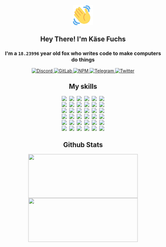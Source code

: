 <div><p align=center><img src=./resources/images/wave.gif width=64px height=64px></p><h2 align=center>Hey There! I'm Käse Fuchs</h2><h3 align=center>I'm a <code>18.23996</code> year old fox who writes code to make computers do things</h3><p align=center><a href=https://discord.com/users/507526681125322772><img alt=Discord src="https://img.shields.io/badge/Discord-5865F2?logo=discord&logoColor=white&style=flat-square#8b2e2a8f07cd9419e8220834be9d72e4"> </a><a href=https://gitlab.com/kasefuchs><img alt=GitLab src="https://img.shields.io/badge/GitLab-330F63?logo=gitlab&logoColor=white&style=flat-square#8b2e2a8f07cd9419e8220834be9d72e4"> </a><a href=https://npmjs.com/~kasefuchs><img alt=NPM src="https://img.shields.io/badge/NPM-CB3837?logo=npm&logoColor=white&style=flat-square#8b2e2a8f07cd9419e8220834be9d72e4"> </a><a href=https://t.me/kasefuchs><img alt=Telegram src="https://img.shields.io/badge/Telegram-2CA5E0?logo=telegram&logoColor=white&style=flat-square#8b2e2a8f07cd9419e8220834be9d72e4"> </a><a href=https://twitter.com/kasefuchs><img alt=Twitter src="https://img.shields.io/badge/Twitter-1DA1F2?logo=twitter&logoColor=white&style=flat-square#8b2e2a8f07cd9419e8220834be9d72e4"></a></p><h2 align=center>My skills</h2><p align=center><a href=https://aws.amazon.com/ ><picture><source srcset="https://skillicons.dev/icons?i=aws&theme=dark#8b2e2a8f07cd9419e8220834be9d72e4" media="(prefers-color-scheme: dark)"><source srcset="https://skillicons.dev/icons?i=aws&theme=light#8b2e2a8f07cd9419e8220834be9d72e4" media="(prefers-color-scheme: light), (prefers-color-scheme: no-preference)"><img src="https://skillicons.dev/icons?i=aws&theme=light#8b2e2a8f07cd9419e8220834be9d72e4"></picture></a>&nbsp;&nbsp;<a href=https://en.wikipedia.org/wiki/Bash_(Unix_shell)><picture><source srcset="https://skillicons.dev/icons?i=bash&theme=dark#8b2e2a8f07cd9419e8220834be9d72e4" media="(prefers-color-scheme: dark)"><source srcset="https://skillicons.dev/icons?i=bash&theme=light#8b2e2a8f07cd9419e8220834be9d72e4" media="(prefers-color-scheme: light), (prefers-color-scheme: no-preference)"><img src="https://skillicons.dev/icons?i=bash&theme=light#8b2e2a8f07cd9419e8220834be9d72e4"></picture></a>&nbsp;&nbsp;<a href=https://discord.com/developers/docs><picture><source srcset="https://skillicons.dev/icons?i=bots&theme=dark#8b2e2a8f07cd9419e8220834be9d72e4" media="(prefers-color-scheme: dark)"><source srcset="https://skillicons.dev/icons?i=bots&theme=light#8b2e2a8f07cd9419e8220834be9d72e4" media="(prefers-color-scheme: light), (prefers-color-scheme: no-preference)"><img src="https://skillicons.dev/icons?i=bots&theme=light#8b2e2a8f07cd9419e8220834be9d72e4"></picture></a>&nbsp;&nbsp;<a href=https://www.cloudflare.com/ ><picture><source srcset="https://skillicons.dev/icons?i=cloudflare&theme=dark#8b2e2a8f07cd9419e8220834be9d72e4" media="(prefers-color-scheme: dark)"><source srcset="https://skillicons.dev/icons?i=cloudflare&theme=light#8b2e2a8f07cd9419e8220834be9d72e4" media="(prefers-color-scheme: light), (prefers-color-scheme: no-preference)"><img src="https://skillicons.dev/icons?i=cloudflare&theme=light#8b2e2a8f07cd9419e8220834be9d72e4"></picture></a>&nbsp;&nbsp;<a href=https://en.wikipedia.org/wiki/CSS><picture><source srcset="https://skillicons.dev/icons?i=css&theme=dark#8b2e2a8f07cd9419e8220834be9d72e4" media="(prefers-color-scheme: dark)"><source srcset="https://skillicons.dev/icons?i=css&theme=light#8b2e2a8f07cd9419e8220834be9d72e4" media="(prefers-color-scheme: light), (prefers-color-scheme: no-preference)"><img src="https://skillicons.dev/icons?i=css&theme=light#8b2e2a8f07cd9419e8220834be9d72e4"></picture></a>&nbsp;&nbsp;<a href=https://www.docker.com/ ><picture><source srcset="https://skillicons.dev/icons?i=docker&theme=dark#8b2e2a8f07cd9419e8220834be9d72e4" media="(prefers-color-scheme: dark)"><source srcset="https://skillicons.dev/icons?i=docker&theme=light#8b2e2a8f07cd9419e8220834be9d72e4" media="(prefers-color-scheme: light), (prefers-color-scheme: no-preference)"><img src="https://skillicons.dev/icons?i=docker&theme=light#8b2e2a8f07cd9419e8220834be9d72e4"></picture></a><br><a href=https://www.electronjs.org/ ><picture><source srcset="https://skillicons.dev/icons?i=electron&theme=dark#8b2e2a8f07cd9419e8220834be9d72e4" media="(prefers-color-scheme: dark)"><source srcset="https://skillicons.dev/icons?i=electron&theme=light#8b2e2a8f07cd9419e8220834be9d72e4" media="(prefers-color-scheme: light), (prefers-color-scheme: no-preference)"><img src="https://skillicons.dev/icons?i=electron&theme=light#8b2e2a8f07cd9419e8220834be9d72e4"></picture></a>&nbsp;&nbsp;<a href=https://expressjs.com/ ><picture><source srcset="https://skillicons.dev/icons?i=express&theme=dark#8b2e2a8f07cd9419e8220834be9d72e4" media="(prefers-color-scheme: dark)"><source srcset="https://skillicons.dev/icons?i=express&theme=light#8b2e2a8f07cd9419e8220834be9d72e4" media="(prefers-color-scheme: light), (prefers-color-scheme: no-preference)"><img src="https://skillicons.dev/icons?i=express&theme=light#8b2e2a8f07cd9419e8220834be9d72e4"></picture></a>&nbsp;&nbsp;<a href=https://www.figma.com/ ><picture><source srcset="https://skillicons.dev/icons?i=figma&theme=dark#8b2e2a8f07cd9419e8220834be9d72e4" media="(prefers-color-scheme: dark)"><source srcset="https://skillicons.dev/icons?i=figma&theme=light#8b2e2a8f07cd9419e8220834be9d72e4" media="(prefers-color-scheme: light), (prefers-color-scheme: no-preference)"><img src="https://skillicons.dev/icons?i=figma&theme=light#8b2e2a8f07cd9419e8220834be9d72e4"></picture></a>&nbsp;&nbsp;<a href=https://firebase.google.com/ ><picture><source srcset="https://skillicons.dev/icons?i=firebase&theme=dark#8b2e2a8f07cd9419e8220834be9d72e4" media="(prefers-color-scheme: dark)"><source srcset="https://skillicons.dev/icons?i=firebase&theme=light#8b2e2a8f07cd9419e8220834be9d72e4" media="(prefers-color-scheme: light), (prefers-color-scheme: no-preference)"><img src="https://skillicons.dev/icons?i=firebase&theme=light#8b2e2a8f07cd9419e8220834be9d72e4"></picture></a>&nbsp;&nbsp;<a href=https://flask.palletsprojects.com/ ><picture><source srcset="https://skillicons.dev/icons?i=flask&theme=dark#8b2e2a8f07cd9419e8220834be9d72e4" media="(prefers-color-scheme: dark)"><source srcset="https://skillicons.dev/icons?i=flask&theme=light#8b2e2a8f07cd9419e8220834be9d72e4" media="(prefers-color-scheme: light), (prefers-color-scheme: no-preference)"><img src="https://skillicons.dev/icons?i=flask&theme=light#8b2e2a8f07cd9419e8220834be9d72e4"></picture></a>&nbsp;&nbsp;<a href=https://cloud.google.com/ ><picture><source srcset="https://skillicons.dev/icons?i=gcp&theme=dark#8b2e2a8f07cd9419e8220834be9d72e4" media="(prefers-color-scheme: dark)"><source srcset="https://skillicons.dev/icons?i=gcp&theme=light#8b2e2a8f07cd9419e8220834be9d72e4" media="(prefers-color-scheme: light), (prefers-color-scheme: no-preference)"><img src="https://skillicons.dev/icons?i=gcp&theme=light#8b2e2a8f07cd9419e8220834be9d72e4"></picture></a><br><a href=https://git-scm.com/ ><picture><source srcset="https://skillicons.dev/icons?i=git&theme=dark#8b2e2a8f07cd9419e8220834be9d72e4" media="(prefers-color-scheme: dark)"><source srcset="https://skillicons.dev/icons?i=git&theme=light#8b2e2a8f07cd9419e8220834be9d72e4" media="(prefers-color-scheme: light), (prefers-color-scheme: no-preference)"><img src="https://skillicons.dev/icons?i=git&theme=light#8b2e2a8f07cd9419e8220834be9d72e4"></picture></a>&nbsp;&nbsp;<a href=https://github.com/ ><picture><source srcset="https://skillicons.dev/icons?i=github&theme=dark#8b2e2a8f07cd9419e8220834be9d72e4" media="(prefers-color-scheme: dark)"><source srcset="https://skillicons.dev/icons?i=github&theme=light#8b2e2a8f07cd9419e8220834be9d72e4" media="(prefers-color-scheme: light), (prefers-color-scheme: no-preference)"><img src="https://skillicons.dev/icons?i=github&theme=light#8b2e2a8f07cd9419e8220834be9d72e4"></picture></a>&nbsp;&nbsp;<a href=https://gitlab.com/ ><picture><source srcset="https://skillicons.dev/icons?i=gitlab&theme=dark#8b2e2a8f07cd9419e8220834be9d72e4" media="(prefers-color-scheme: dark)"><source srcset="https://skillicons.dev/icons?i=gitlab&theme=light#8b2e2a8f07cd9419e8220834be9d72e4" media="(prefers-color-scheme: light), (prefers-color-scheme: no-preference)"><img src="https://skillicons.dev/icons?i=gitlab&theme=light#8b2e2a8f07cd9419e8220834be9d72e4"></picture></a>&nbsp;&nbsp;<a href=https://www.heroku.com/ ><picture><source srcset="https://skillicons.dev/icons?i=heroku&theme=dark#8b2e2a8f07cd9419e8220834be9d72e4" media="(prefers-color-scheme: dark)"><source srcset="https://skillicons.dev/icons?i=heroku&theme=light#8b2e2a8f07cd9419e8220834be9d72e4" media="(prefers-color-scheme: light), (prefers-color-scheme: no-preference)"><img src="https://skillicons.dev/icons?i=heroku&theme=light#8b2e2a8f07cd9419e8220834be9d72e4"></picture></a>&nbsp;&nbsp;<a href=https://en.wikipedia.org/wiki/HTML><picture><source srcset="https://skillicons.dev/icons?i=html&theme=dark#8b2e2a8f07cd9419e8220834be9d72e4" media="(prefers-color-scheme: dark)"><source srcset="https://skillicons.dev/icons?i=html&theme=light#8b2e2a8f07cd9419e8220834be9d72e4" media="(prefers-color-scheme: light), (prefers-color-scheme: no-preference)"><img src="https://skillicons.dev/icons?i=html&theme=light#8b2e2a8f07cd9419e8220834be9d72e4"></picture></a>&nbsp;&nbsp;<a href=https://en.wikipedia.org/wiki/JavaScript><picture><source srcset="https://skillicons.dev/icons?i=js&theme=dark#8b2e2a8f07cd9419e8220834be9d72e4" media="(prefers-color-scheme: dark)"><source srcset="https://skillicons.dev/icons?i=js&theme=light#8b2e2a8f07cd9419e8220834be9d72e4" media="(prefers-color-scheme: light), (prefers-color-scheme: no-preference)"><img src="https://skillicons.dev/icons?i=js&theme=light#8b2e2a8f07cd9419e8220834be9d72e4"></picture></a><br><a href=https://en.wikipedia.org/wiki/Linux><picture><source srcset="https://skillicons.dev/icons?i=linux&theme=dark#8b2e2a8f07cd9419e8220834be9d72e4" media="(prefers-color-scheme: dark)"><source srcset="https://skillicons.dev/icons?i=linux&theme=light#8b2e2a8f07cd9419e8220834be9d72e4" media="(prefers-color-scheme: light), (prefers-color-scheme: no-preference)"><img src="https://skillicons.dev/icons?i=linux&theme=light#8b2e2a8f07cd9419e8220834be9d72e4"></picture></a>&nbsp;&nbsp;<a href=https://mui.com/ ><picture><source srcset="https://skillicons.dev/icons?i=materialui&theme=dark#8b2e2a8f07cd9419e8220834be9d72e4" media="(prefers-color-scheme: dark)"><source srcset="https://skillicons.dev/icons?i=materialui&theme=light#8b2e2a8f07cd9419e8220834be9d72e4" media="(prefers-color-scheme: light), (prefers-color-scheme: no-preference)"><img src="https://skillicons.dev/icons?i=materialui&theme=light#8b2e2a8f07cd9419e8220834be9d72e4"></picture></a>&nbsp;&nbsp;<a href=https://en.wikipedia.org/wiki/Markdown><picture><source srcset="https://skillicons.dev/icons?i=md&theme=dark#8b2e2a8f07cd9419e8220834be9d72e4" media="(prefers-color-scheme: dark)"><source srcset="https://skillicons.dev/icons?i=md&theme=light#8b2e2a8f07cd9419e8220834be9d72e4" media="(prefers-color-scheme: light), (prefers-color-scheme: no-preference)"><img src="https://skillicons.dev/icons?i=md&theme=light#8b2e2a8f07cd9419e8220834be9d72e4"></picture></a>&nbsp;&nbsp;<a href=https://www.mongodb.com/ ><picture><source srcset="https://skillicons.dev/icons?i=mongodb&theme=dark#8b2e2a8f07cd9419e8220834be9d72e4" media="(prefers-color-scheme: dark)"><source srcset="https://skillicons.dev/icons?i=mongodb&theme=light#8b2e2a8f07cd9419e8220834be9d72e4" media="(prefers-color-scheme: light), (prefers-color-scheme: no-preference)"><img src="https://skillicons.dev/icons?i=mongodb&theme=light#8b2e2a8f07cd9419e8220834be9d72e4"></picture></a>&nbsp;&nbsp;<a href=https://www.mysql.com/ ><picture><source srcset="https://skillicons.dev/icons?i=mysql&theme=dark#8b2e2a8f07cd9419e8220834be9d72e4" media="(prefers-color-scheme: dark)"><source srcset="https://skillicons.dev/icons?i=mysql&theme=light#8b2e2a8f07cd9419e8220834be9d72e4" media="(prefers-color-scheme: light), (prefers-color-scheme: no-preference)"><img src="https://skillicons.dev/icons?i=mysql&theme=light#8b2e2a8f07cd9419e8220834be9d72e4"></picture></a>&nbsp;&nbsp;<a href=https://nextjs.org/ ><picture><source srcset="https://skillicons.dev/icons?i=nextjs&theme=dark#8b2e2a8f07cd9419e8220834be9d72e4" media="(prefers-color-scheme: dark)"><source srcset="https://skillicons.dev/icons?i=nextjs&theme=light#8b2e2a8f07cd9419e8220834be9d72e4" media="(prefers-color-scheme: light), (prefers-color-scheme: no-preference)"><img src="https://skillicons.dev/icons?i=nextjs&theme=light#8b2e2a8f07cd9419e8220834be9d72e4"></picture></a><br><a href=https://nodejs.org/en/ ><picture><source srcset="https://skillicons.dev/icons?i=nodejs&theme=dark#8b2e2a8f07cd9419e8220834be9d72e4" media="(prefers-color-scheme: dark)"><source srcset="https://skillicons.dev/icons?i=nodejs&theme=light#8b2e2a8f07cd9419e8220834be9d72e4" media="(prefers-color-scheme: light), (prefers-color-scheme: no-preference)"><img src="https://skillicons.dev/icons?i=nodejs&theme=light#8b2e2a8f07cd9419e8220834be9d72e4"></picture></a>&nbsp;&nbsp;<a href=https://www.postgresql.org/ ><picture><source srcset="https://skillicons.dev/icons?i=postgres&theme=dark#8b2e2a8f07cd9419e8220834be9d72e4" media="(prefers-color-scheme: dark)"><source srcset="https://skillicons.dev/icons?i=postgres&theme=light#8b2e2a8f07cd9419e8220834be9d72e4" media="(prefers-color-scheme: light), (prefers-color-scheme: no-preference)"><img src="https://skillicons.dev/icons?i=postgres&theme=light#8b2e2a8f07cd9419e8220834be9d72e4"></picture></a>&nbsp;&nbsp;<a href=https://learn.microsoft.com/en-us/powershell/ ><picture><source srcset="https://skillicons.dev/icons?i=powershell&theme=dark#8b2e2a8f07cd9419e8220834be9d72e4" media="(prefers-color-scheme: dark)"><source srcset="https://skillicons.dev/icons?i=powershell&theme=light#8b2e2a8f07cd9419e8220834be9d72e4" media="(prefers-color-scheme: light), (prefers-color-scheme: no-preference)"><img src="https://skillicons.dev/icons?i=powershell&theme=light#8b2e2a8f07cd9419e8220834be9d72e4"></picture></a>&nbsp;&nbsp;<a href=https://www.python.org/ ><picture><source srcset="https://skillicons.dev/icons?i=py&theme=dark#8b2e2a8f07cd9419e8220834be9d72e4" media="(prefers-color-scheme: dark)"><source srcset="https://skillicons.dev/icons?i=py&theme=light#8b2e2a8f07cd9419e8220834be9d72e4" media="(prefers-color-scheme: light), (prefers-color-scheme: no-preference)"><img src="https://skillicons.dev/icons?i=py&theme=light#8b2e2a8f07cd9419e8220834be9d72e4"></picture></a>&nbsp;&nbsp;<a href=https://www.raspberrypi.org/ ><picture><source srcset="https://skillicons.dev/icons?i=raspberrypi&theme=dark#8b2e2a8f07cd9419e8220834be9d72e4" media="(prefers-color-scheme: dark)"><source srcset="https://skillicons.dev/icons?i=raspberrypi&theme=light#8b2e2a8f07cd9419e8220834be9d72e4" media="(prefers-color-scheme: light), (prefers-color-scheme: no-preference)"><img src="https://skillicons.dev/icons?i=raspberrypi&theme=light#8b2e2a8f07cd9419e8220834be9d72e4"></picture></a>&nbsp;&nbsp;<a href=https://reactjs.org/ ><picture><source srcset="https://skillicons.dev/icons?i=react&theme=dark#8b2e2a8f07cd9419e8220834be9d72e4" media="(prefers-color-scheme: dark)"><source srcset="https://skillicons.dev/icons?i=react&theme=light#8b2e2a8f07cd9419e8220834be9d72e4" media="(prefers-color-scheme: light), (prefers-color-scheme: no-preference)"><img src="https://skillicons.dev/icons?i=react&theme=light#8b2e2a8f07cd9419e8220834be9d72e4"></picture></a><br><a href=https://redux.js.org/ ><picture><source srcset="https://skillicons.dev/icons?i=redux&theme=dark#8b2e2a8f07cd9419e8220834be9d72e4" media="(prefers-color-scheme: dark)"><source srcset="https://skillicons.dev/icons?i=redux&theme=light#8b2e2a8f07cd9419e8220834be9d72e4" media="(prefers-color-scheme: light), (prefers-color-scheme: no-preference)"><img src="https://skillicons.dev/icons?i=redux&theme=light#8b2e2a8f07cd9419e8220834be9d72e4"></picture></a>&nbsp;&nbsp;<a href=https://en.wikipedia.org/wiki/Regular_expression><picture><source srcset="https://skillicons.dev/icons?i=regex&theme=dark#8b2e2a8f07cd9419e8220834be9d72e4" media="(prefers-color-scheme: dark)"><source srcset="https://skillicons.dev/icons?i=regex&theme=light#8b2e2a8f07cd9419e8220834be9d72e4" media="(prefers-color-scheme: light), (prefers-color-scheme: no-preference)"><img src="https://skillicons.dev/icons?i=regex&theme=light#8b2e2a8f07cd9419e8220834be9d72e4"></picture></a>&nbsp;&nbsp;<a href=https://en.wikipedia.org/wiki/Sass_(stylesheet_language)><picture><source srcset="https://skillicons.dev/icons?i=sass&theme=dark#8b2e2a8f07cd9419e8220834be9d72e4" media="(prefers-color-scheme: dark)"><source srcset="https://skillicons.dev/icons?i=sass&theme=light#8b2e2a8f07cd9419e8220834be9d72e4" media="(prefers-color-scheme: light), (prefers-color-scheme: no-preference)"><img src="https://skillicons.dev/icons?i=sass&theme=light#8b2e2a8f07cd9419e8220834be9d72e4"></picture></a>&nbsp;&nbsp;<a href=https://www.typescriptlang.org/ ><picture><source srcset="https://skillicons.dev/icons?i=ts&theme=dark#8b2e2a8f07cd9419e8220834be9d72e4" media="(prefers-color-scheme: dark)"><source srcset="https://skillicons.dev/icons?i=ts&theme=light#8b2e2a8f07cd9419e8220834be9d72e4" media="(prefers-color-scheme: light), (prefers-color-scheme: no-preference)"><img src="https://skillicons.dev/icons?i=ts&theme=light#8b2e2a8f07cd9419e8220834be9d72e4"></picture></a>&nbsp;&nbsp;<a href=https://unity.com/ ><picture><source srcset="https://skillicons.dev/icons?i=unity&theme=dark#8b2e2a8f07cd9419e8220834be9d72e4" media="(prefers-color-scheme: dark)"><source srcset="https://skillicons.dev/icons?i=unity&theme=light#8b2e2a8f07cd9419e8220834be9d72e4" media="(prefers-color-scheme: light), (prefers-color-scheme: no-preference)"><img src="https://skillicons.dev/icons?i=unity&theme=light#8b2e2a8f07cd9419e8220834be9d72e4"></picture></a>&nbsp;&nbsp;<a href=https://workers.cloudflare.com/ ><picture><source srcset="https://skillicons.dev/icons?i=workers&theme=dark#8b2e2a8f07cd9419e8220834be9d72e4" media="(prefers-color-scheme: dark)"><source srcset="https://skillicons.dev/icons?i=workers&theme=light#8b2e2a8f07cd9419e8220834be9d72e4" media="(prefers-color-scheme: light), (prefers-color-scheme: no-preference)"><img src="https://skillicons.dev/icons?i=workers&theme=light#8b2e2a8f07cd9419e8220834be9d72e4"></picture></a><br></p><h2 align=center>Github Stats</h2><p align=center><picture><source srcset="https://github-readme-stats-kasefuchs.vercel.app/api/?count_private=true&hide_border=true&hide_rank=true&line_height=20&hide_title=true&username=Kasefuchs&theme=dark#8b2e2a8f07cd9419e8220834be9d72e4" media="(prefers-color-scheme: dark)"><source srcset="https://github-readme-stats-kasefuchs.vercel.app/api/?count_private=true&hide_border=true&hide_rank=true&line_height=20&hide_title=true&username=Kasefuchs&theme=light#8b2e2a8f07cd9419e8220834be9d72e4" media="(prefers-color-scheme: light), (prefers-color-scheme: no-preference)"><img align=middle width=350 height=140 src="https://github-readme-stats-kasefuchs.vercel.app/api/?count_private=true&hide_border=true&hide_rank=true&line_height=20&hide_title=true&username=Kasefuchs&theme=light#8b2e2a8f07cd9419e8220834be9d72e4"></picture><picture><source srcset="https://github-readme-stats-kasefuchs.vercel.app/api/top-langs/?count_private=true&hide_border=true&layout=compact&username=Kasefuchs&theme=dark#8b2e2a8f07cd9419e8220834be9d72e4" media="(prefers-color-scheme: dark)"><source srcset="https://github-readme-stats-kasefuchs.vercel.app/api/top-langs/?count_private=true&hide_border=true&layout=compact&username=Kasefuchs&theme=light#8b2e2a8f07cd9419e8220834be9d72e4" media="(prefers-color-scheme: light), (prefers-color-scheme: no-preference)"><img align=middle width=350 height=140 src="https://github-readme-stats-kasefuchs.vercel.app/api/top-langs/?count_private=true&hide_border=true&layout=compact&username=Kasefuchs&theme=light#8b2e2a8f07cd9419e8220834be9d72e4"></picture></p><img src="https://hit.yhype.me/github/profile?user_id=64592097#8b2e2a8f07cd9419e8220834be9d72e4" alt=""></div>